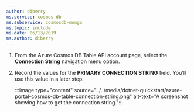 ```yaml
---
author: diberry
ms.service: cosmos-db
ms.subservice: cosmosdb-mongo
ms.topic: include
ms.date: 06/13/2019
ms.author: diberry
---
```

1. From the Azure Cosmos DB Table API account page, select the **Connection String** navigation menu option.

1. Record the values for the **PRIMARY CONNECTION STRING** field. You'll use this value in a later step.

    :::image type="content" source="../../media/dotnet-quickstart/azure-portal-cosmos-db-table-connection-string.png" alt-text="A screenshot showing how to get the connection string."::: 
